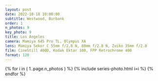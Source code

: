 ```yaml
---
layout: post
date: 2022-10-18 10:00:00
subtitle: Westwood, Burbank
order: 1
n_photos: 9
key_photo: 9
title: Los Angeles
camera: Mamiya 645 Pro TL, Olympus XA
lens: Mamiya Sekor C 55mm f/2.8 N, 80mm f/2.8 N, Zuiko 35mm f/2.8
film: CineStill 400D, Kodak Ektar 100, FPP Retrochrome 400
format: 120
---
```


{% for i in ( 1..page.n_photos ) %}
  {% include series-photo.html i=i %}
{% endfor %}